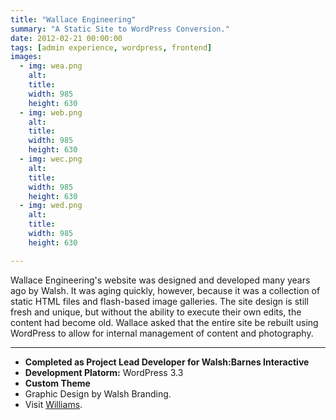 ```yaml
---
title: "Wallace Engineering"
summary: "A Static Site to WordPress Conversion."
date: 2012-02-21 00:00:00
tags: [admin experience, wordpress, frontend]
images:
  - img: wea.png
    alt: 
    title: 
    width: 985
    height: 630
  - img: web.png
    alt: 
    title: 
    width: 985
    height: 630
  - img: wec.png
    alt: 
    title: 
    width: 985
    height: 630
  - img: wed.png
    alt: 
    title: 
    width: 985
    height: 630

---
```


<p>Wallace Engineering's website was designed and developed many years ago by Walsh. It was aging quickly, however, because it was a collection of static HTML files and flash-based image galleries. The site design is still fresh and unique, but without the ability to execute their own edits, the content had become old. Wallace asked that the entire site be rebuilt using WordPress to allow for internal management of content and photography.</p>

---

<ul><li><strong>Completed as Project Lead Developer for Walsh:Barnes Interactive</strong></li><li><strong>Development Platorm:</strong>&nbsp;WordPress 3.3</li><li><strong>Custom Theme</strong></li><li>Graphic Design by Walsh Branding.</li><li>Visit&nbsp;<a href="http://www.wallacesc.com/" target="_blank">Williams</a>.</li></ul>
